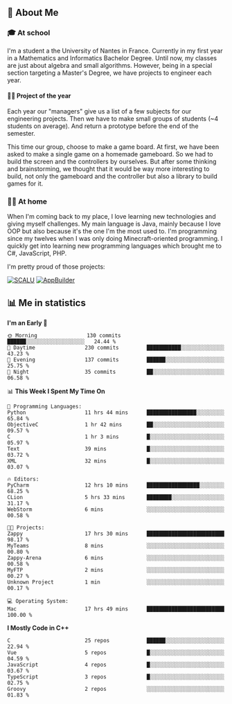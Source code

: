 ## 👀 About Me

### 🎓 At school

I'm a student a the University of Nantes in France. Currently in my first year in a Mathematics and Informatics Bachelor Degree. Until now, my classes are just about algebra and small algorithms. However, being in a special section targeting a Master's Degree, we have projects to engineer each year. 

#### 🔧🔬 Project of the year

Each year our "managers" give us a list of a few subjects for our engineering projects. Then we have to make small groups of students (~4 students on average). And return a prototype before the end of the semester.

This time our group, choose to make a game board. At first, we have been asked to make a single game on a homemade gameboard. So we had to build the screen and the controllers by ourselves. 
But after some thinking and brainstorming, we thought that it would be way more interesting to build, not only the gameboard and the controller but also a library to build games for it.

### 👨‍💻 At home

When I'm coming back to my place, I love learning new technologies and giving myself challenges. My main language is Java, mainly because I love OOP but also because it's the one I'm the most used to. I'm programming since my twelves when I was only doing Minecraft-oriented programming.  I quickly get into learning new programming languages which brought me to C#, JavaScript, PHP. 

I'm pretty proud of those projects:

[![SCALU](https://github-readme-stats.vercel.app/api/pin?username=renardfute&repo=SCALU)](https://github.com/renardfute/scalu)
[![AppBuilder](https://github-readme-stats.vercel.app/api/pin?username=pulsedev2&repo=AppBuilder)](https://github.com/pulsedev2/AppBuilder)

## 📊 Me in statistics
<!--START_SECTION:waka-->
**I'm an Early 🐤** 

```text
🌞 Morning                130 commits         ██████░░░░░░░░░░░░░░░░░░░   24.44 % 
🌆 Daytime                230 commits         ███████████░░░░░░░░░░░░░░   43.23 % 
🌃 Evening                137 commits         ██████░░░░░░░░░░░░░░░░░░░   25.75 % 
🌙 Night                  35 commits          ██░░░░░░░░░░░░░░░░░░░░░░░   06.58 % 
```


📊 **This Week I Spent My Time On** 

```text
💬 Programming Languages: 
Python                   11 hrs 44 mins      ████████████████░░░░░░░░░   65.84 % 
ObjectiveC               1 hr 42 mins        ██░░░░░░░░░░░░░░░░░░░░░░░   09.57 % 
C                        1 hr 3 mins         █░░░░░░░░░░░░░░░░░░░░░░░░   05.97 % 
Text                     39 mins             █░░░░░░░░░░░░░░░░░░░░░░░░   03.72 % 
XML                      32 mins             █░░░░░░░░░░░░░░░░░░░░░░░░   03.07 % 

🔥 Editors: 
PyCharm                  12 hrs 10 mins      █████████████████░░░░░░░░   68.25 % 
CLion                    5 hrs 33 mins       ████████░░░░░░░░░░░░░░░░░   31.17 % 
WebStorm                 6 mins              ░░░░░░░░░░░░░░░░░░░░░░░░░   00.58 % 

🐱‍💻 Projects: 
Zappy                    17 hrs 30 mins      █████████████████████████   98.17 % 
MyTeams                  8 mins              ░░░░░░░░░░░░░░░░░░░░░░░░░   00.80 % 
Zappy-Arena              6 mins              ░░░░░░░░░░░░░░░░░░░░░░░░░   00.58 % 
MyFTP                    2 mins              ░░░░░░░░░░░░░░░░░░░░░░░░░   00.27 % 
Unknown Project          1 min               ░░░░░░░░░░░░░░░░░░░░░░░░░   00.17 % 

💻 Operating System: 
Mac                      17 hrs 49 mins      █████████████████████████   100.00 % 
```

**I Mostly Code in C++** 

```text
C                        25 repos            ██████░░░░░░░░░░░░░░░░░░░   22.94 % 
Vue                      5 repos             █░░░░░░░░░░░░░░░░░░░░░░░░   04.59 % 
JavaScript               4 repos             █░░░░░░░░░░░░░░░░░░░░░░░░   03.67 % 
TypeScript               3 repos             █░░░░░░░░░░░░░░░░░░░░░░░░   02.75 % 
Groovy                   2 repos             ░░░░░░░░░░░░░░░░░░░░░░░░░   01.83 % 
```




<!--END_SECTION:waka-->
